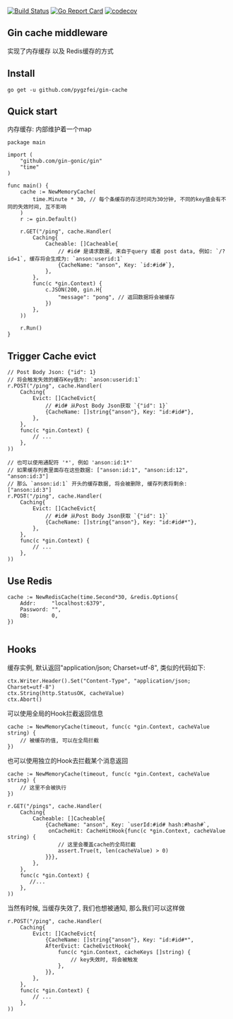 [![Build Status](https://github.com/pygzfei/gin-cache/actions/workflows/go.yml/badge.svg?branch=main)](https://github.com/pygzfei/gin-cache/actions?query=branch%3Amaster)
[![Go Report Card](https://goreportcard.com/badge/github.com/pygzfei/gin-cache?branch=main)](https://goreportcard.com/report/github.com/pygzfei/gin-cache)
[![codecov](https://codecov.io/gh/pygzfei/gin-cache/branch/main/graph/badge.svg)](https://codecov.io/gh/pygzfei/gin-cache)

## Gin cache middleware
实现了内存缓存 以及 Redis缓存的方式
## Install
```
go get -u github.com/pygzfei/gin-cache
```
## Quick start 
内存缓存: 内部维护着一个map
```
package main

import (
	"github.com/gin-gonic/gin"
	"time"
)

func main() {
	cache := NewMemoryCache(
		time.Minute * 30, // 每个条缓存的存活时间为30分钟, 不同的key值会有不同的失效时间, 互不影响
	)
	r := gin.Default()

	r.GET("/ping", cache.Handler(
		Caching{
			Cacheable: []Cacheable{
				// #id# 是请求数据, 来自于query 或者 post data, 例如: `/?id=1`, 缓存将会生成为: `anson:userid:1`
				{CacheName: "anson", Key: `id:#id#`},
			},
		},
		func(c *gin.Context) {
			c.JSON(200, gin.H{
				"message": "pong", // 返回数据将会被缓存
			})
		},
	))

	r.Run()
}
```

## Trigger Cache evict
```
// Post Body Json: {"id": 1}
// 将会触发失效的缓存Key值为: `anson:userid:1`
r.POST("/ping", cache.Handler(
    Caching{
        Evict: []CacheEvict{
            // #id# 从Post Body Json获取 `{"id": 1}`
            {CacheName: []string{"anson"}, Key: "id:#id#"},
        },
    },
    func(c *gin.Context) {
        // ...
    },
))

// 也可以使用通配符 '*', 例如 'anson:id:1*'
// 如果缓存列表里面存在这些数据: ["anson:id:1", "anson:id:12", "anson:id:3"]
// 那么 `anson:id:1` 开头的缓存数据, 将会被删除, 缓存列表将剩余: ["anson:id:3"]
r.POST("/ping", cache.Handler(
    Caching{
        Evict: []CacheEvict{
            // #id# 从Post Body Json获取 `{"id": 1}`
            {CacheName: []string{"anson"}, Key: "id:#id#*"},
        },
    },
    func(c *gin.Context) {
        // ...
    },
))
```

## Use Redis
```
cache := NewRedisCache(time.Second*30, &redis.Options{
    Addr:     "localhost:6379",
    Password: "",
    DB:       0,
})
	
```

## Hooks
缓存实例, 默认返回"application/json; Charset=utf-8", 类似的代码如下:
```
ctx.Writer.Header().Set("Content-Type", "application/json; Charset=utf-8")
ctx.String(http.StatusOK, cacheValue)
ctx.Abort()
````
可以使用全局的Hook拦截返回信息
```
cache := NewMemoryCache(timeout, func(c *gin.Context, cacheValue string) {
    // 被缓存的值, 可以在全局拦截
})

```
也可以使用独立的Hook去拦截某个消息返回
```
cache := NewMemoryCache(timeout, func(c *gin.Context, cacheValue string) {
    // 这里不会被执行
})

r.GET("/pings", cache.Handler(
    Caching{
        Cacheable: []Cacheable{
            {CacheName: "anson", Key: `userId:#id# hash:#hash#`,
             onCacheHit: CacheHitHook{func(c *gin.Context, cacheValue string) {
                // 这里会覆盖cache的全局拦截
                assert.True(t, len(cacheValue) > 0)
            }}},
        },
    },
    func(c *gin.Context) {
       //...
    },
))
```
当然有时候, 当缓存失效了, 我们也想被通知, 那么我们可以这样做
```
r.POST("/ping", cache.Handler(
    Caching{
        Evict: []CacheEvict{
            {CacheName: []string{"anson"}, Key: "id:#id#*", 
            AfterEvict: CacheEvictHook{
                func(c *gin.Context, cacheKeys []string) {
                    // key失效时, 将会被触发
                },
            }},
        },
    },
    func(c *gin.Context) {
        // ...
    },
))

```